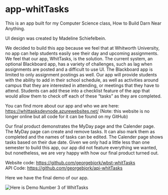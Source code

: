 # app-whitTasks

This is an app built for my Computer Science class, How to Build Darn Near Anything. 

UI design was created by Madeline Schiefelbein.

We decided to build this app because we feel that at Whitworth University, no app can help students easily see their day and upcoming assignments. We feel that our app, WhitTasks, is the solution. The current system, an optional Blackboard app, has a variety of challenges, such as lag when assignments are posted and a difficult to use UI. The Blackboard app is limited to only assignment postings as well. Our app will provide students with the ability to add in their school schedule, as well as activities around campus that they are interested in attending, or meetings that they have to attend. Students can add these into a checklist feature of the app that would allow them to check off each of these “tasks” as they are completed.

You can find more about our app and who we are here: https://whittasksdevnode.azurewebsites.net/ (Note: this website is no longer online but all code for it can be found on my GitHub)

Our final product demonstrates the MyDay page and the Calender page. The MyDay page can create and remove tasks. It can also mark them as completed and the names of tasks can be edited. The Calender page shows tasks based on their due date. Given we only had a little less than one semester to build this app, our app did not feature everything we wanted, but nonetheless, we are very happy with how our final product turned out.

Website code: https://github.com/georgebjork/wbst-whitTasks <br/>
API Code: https://github.com/georgebjork/api-whitTasks

Here we have the final demo of our app.

![Here is Demo Number 3 of WhitTasks](Final_Demo.gif)
